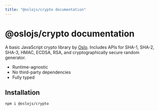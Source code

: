 ```yaml
---
title: "@oslojs/crypto documentation"
---
```


# @oslojs/crypto documentation

A basic JavaScript crypto library by [Oslo](https://oslojs.dev). Includes APIs for SHA-1, SHA-2, SHA-3, HMAC, ECDSA, RSA, and cryptographically secure random generator.

- Runtime-agnostic
- No third-party dependencies
- Fully typed

## Installation

```
npm i @oslojs/crypto
```
